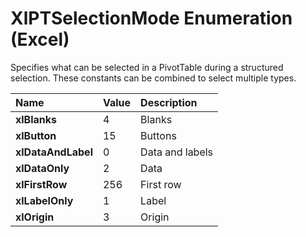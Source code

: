
# XlPTSelectionMode Enumeration (Excel)

Specifies what can be selected in a PivotTable during a structured selection. These constants can be combined to select multiple types.



|**Name**|**Value**|**Description**|
|:-----|:-----|:-----|
|**xlBlanks**|4|Blanks|
|**xlButton**|15|Buttons|
|**xlDataAndLabel**|0|Data and labels|
|**xlDataOnly**|2|Data|
|**xlFirstRow**|256|First row|
|**xlLabelOnly**|1|Label|
|**xlOrigin**|3|Origin|

